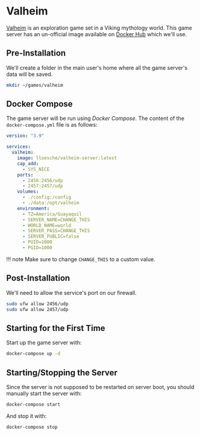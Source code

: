 # Valheim

[Valheim](https://store.steampowered.com/app/892970/Valheim/) is an exploration game set in a Viking mythology world. This game server has an un-official image available on [Docker Hub](https://hub.docker.com/r/lloesche/valheim-server) which we'll use.

## Pre-Installation

We'll create a folder in the main user's home where all the game server's data will be saved.

```bash
mkdir ~/games/valheim
```

## Docker Compose

The game server will be run using *Docker Compose*. The content of the `docker-compose.yml` file is as follows:

```yaml
version: "3.9"

services:
  valheim:
    image: lloesche/valheim-server:latest
    cap_add:
      - SYS_NICE
    ports:
      - 2456:2456/udp
      - 2457:2457/udp
    volumes:
      - ./config:/config
      - ./data:/opt/valheim
    environment:
      - TZ=America/Guayaquil
      - SERVER_NAME=CHANGE_THIS
      - WORLD_NAME=world
      - SERVER_PASS=CHANGE_THIS
      - SERVER_PUBLIC=false
      - PUID=1000
      - PGID=1000
```

!!! note
    Make sure to change `CHANGE_THIS` to a custom value.

## Post-Installation

We'll need to allow the service's port on our firewall.

```bash
sudo ufw allow 2456/udp
sudo ufw allow 2457/udp
```

## Starting for the First Time

Start up the game server with:

```bash
docker-compose up -d
```

## Starting/Stopping the Server

Since the server is not supposed to be restarted on server boot, you should manually start the server with:

```bash
docker-compose start
```

And stop it with:

```bash
docker-compose stop
```
